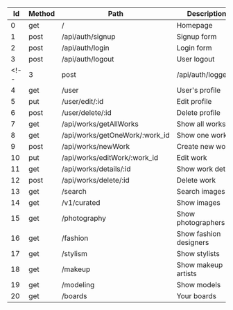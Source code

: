 | Id | Method | Path | Description |
| ------ | ------ | ------ | ------ |
| 0 | get | / | Homepage |
| 1 | post | /api/auth/signup | Signup form |
| 2 | post | /api/auth/login | Login form |
| 3 | post | /api/auth/logout | User logout |
<!-- | 3 | post | /api/auth/loggedin | User logout | -->
| 4 | get | /user | User's profile |
| 5 | put | /user/edit/:id | Edit profile |
| 6 | post | /user/delete/:id | Delete profile |
| 7 | get | /api/works/getAllWorks | Show all works |
| 8 | get | /api/works/getOneWork/:work_id | Show one work |
| 9 | post | /api/works/newWork | Create new work |
| 10 | put | /api/works/editWork/:work_id | Edit work |
| 11 | get | /api/works/details/:id | Show work details |
| 12 | post | /api/works/delete/:id | Delete work |
| 13 | get | /search  | Search images |
| 14 | get | /v1/curated | Show images |
| 15 | get | /photography | Show photographers |
| 16 | get | /fashion | Show fashion designers |
| 17 | get | /stylism | Show stylists |
| 18 | get | /makeup  | Show makeup artists |
| 19 | get | /modeling | Show models |
| 20 | get | /boards | Your boards |

